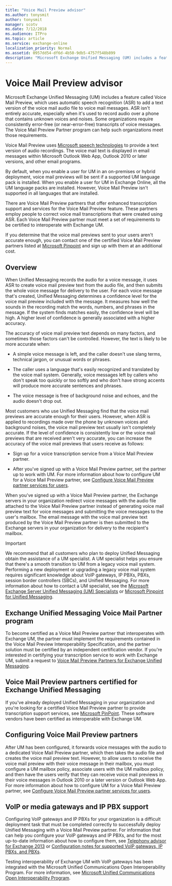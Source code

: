 ```yaml
---
title: "Voice Mail Preview advisor"
ms.author: tonysmit
author: tonysmit
manager: scotv
ms.date: 7/12/2018
ms.audience: ITPro
ms.topic: article
ms.service: exchange-online
localization_priority: Normal
ms.assetid: 0957dd54-df6d-4b50-9db5-4757f548b899
description: "Microsoft Exchange Unified Messaging (UM) includes a feature called Voice Mail Preview, which uses automatic speech recognition (ASR) to add a text version of the voice mail audio file to voice mail messages. ASR isn't entirely accurate, especially when it's used to record audio over a phone that contains unknown voices and noises. Some organizations require consistently error-free (or near-error-free) transcripts of voice messages. The Voice Mail Preview Partner program can help such organizations meet those requirements."
---
```


# Voice Mail Preview advisor

Microsoft Exchange Unified Messaging (UM) includes a feature called Voice Mail Preview, which uses automatic speech recognition (ASR) to add a text version of the voice mail audio file to voice mail messages. ASR isn't entirely accurate, especially when it's used to record audio over a phone that contains unknown voices and noises. Some organizations require consistently error-free (or near-error-free) transcripts of voice messages. The Voice Mail Preview Partner program can help such organizations meet those requirements.
  
Voice Mail Preview uses [Microsoft speech technologies](http://go.microsoft.com/fwlink/p/?linkId=187348) to provide a text version of audio recordings. The voice mail text is displayed in email messages within Microsoft Outlook Web App, Outlook 2010 or later versions, and other email programs. 
  
By default, when you enable a user for UM in an on-premises or hybrid deployment, voice mail previews will be sent if a supported UM language pack is installed. When you enable a user for UM in Exchange Online, all the UM language packs are installed. However, Voice Mail Preview isn't supported in all languages that are installed.
  
There are Voice Mail Preview partners that offer enhanced transcription support and services for the Voice Mail Preview feature. These partners employ people to correct voice mail transcriptions that were created using ASR. Each Voice Mail Preview partner must meet a set of requirements to be certified to interoperate with Exchange UM.
  
If you determine that the voice mail previews sent to your users aren't accurate enough, you can contact one of the certified Voice Mail Preview partners listed at [Microsoft Pinpoint](https://go.microsoft.com/fwlink/p/?LinkId=281966) and sign up with them at an additional cost. 
  
## Overview
<a name="overview"> </a>

When Unified Messaging records the audio for a voice message, it uses ASR to create voice mail preview text from the audio file, and then submits the whole voice message for delivery to the user. For each voice message that's created, Unified Messaging determines a confidence level for the voice mail preview included with the message. It measures how well the sounds in the recording match the words, numbers, and phrases in the message. If the system finds matches easily, the confidence level will be high. A higher level of confidence is generally associated with a higher accuracy.
  
The accuracy of voice mail preview text depends on many factors, and sometimes those factors can't be controlled. However, the text is likely to be more accurate when:
  
- A simple voice message is left, and the caller doesn't use slang terms, technical jargon, or unusual words or phrases.
    
- The caller uses a language that's easily recognized and translated by the voice mail system. Generally, voice messages left by callers who don't speak too quickly or too softly and who don't have strong accents will produce more accurate sentences and phrases.
    
- The voice message is free of background noise and echoes, and the audio doesn't drop out.
    
Most customers who use Unified Messaging find that the voice mail previews are accurate enough for their users. However, when ASR is applied to recordings made over the phone by unknown voices and background noises, the voice mail preview text usually isn't completely accurate. If the level of confidence is consistently low or the voice mail previews that are received aren't very accurate, you can increase the accuracy of the voice mail previews that users receive as follows:
  
- Sign up for a voice transcription service from a Voice Mail Preview partner. 
    
- After you've signed up with a Voice Mail Preview partner, set the partner up to work with UM. For more information about how to configure UM for a Voice Mail Preview partner, see [Configure Voice Mail Preview partner services for users](configure-voice-mail-preview-partner-services.md).
    
When you've signed up with a Voice Mail Preview partner, the Exchange servers in your organization redirect voice messages with the audio file attached to the Voice Mail Preview partner instead of generating voice mail preview text for voice messages and submitting the voice messages to the user's mailbox. The email message with the voice mail preview text produced by the Voice Mail Preview partner is then submitted to the Exchange servers in your organization for delivery to the recipient's mailbox. 
  
> [!IMPORTANT]
> We recommend that all customers who plan to deploy Unified Messaging obtain the assistance of a UM specialist. A UM specialist helps you ensure that there's a smooth transition to UM from a legacy voice mail system. Performing a new deployment or upgrading a legacy voice mail system requires significant knowledge about VoIP gateways, IP PBXs, PBXs, session border controllers (SBCs), and Unified Messaging. For more information about how to contact a UM specialist, see the [Microsoft Exchange Server Unified Messaging (UM) Specialists](http://go.microsoft.com/fwlink/p/?LinkId=262708) or [Microsoft Pinpoint for Unified Messaging](https://go.microsoft.com/fwlink/p/?LinkId=261951). 
  
## Exchange Unified Messaging Voice Mail Partner program
<a name="program"> </a>

To become certified as a Voice Mail Preview partner that interoperates with Exchange UM, the partner must implement the requirements contained in the Voice Mail Preview Interoperability Specification, and the partner solution must be certified by an independent certification vendor. If you're interested in certifying your transcription service to work with Exchange UM, submit a request to [Voice Mail Preview Partners for Exchange Unified Messaging](mailto:vmppp@microsoft.com).
  
## Voice Mail Preview partners certified for Exchange Unified Messaging
<a name="certified"> </a>

If you've already deployed Unified Messaging in your organization and you're looking for a certified Voice Mail Preview partner to provide transcription support services, see [Microsoft PinPoint](https://go.microsoft.com/fwlink/p/?LinkId=281966). These software vendors have been certified as interoperable with Exchange UM.
  
## Configuring Voice Mail Preview partners
<a name="configuring"> </a>

After UM has been configured, it forwards voice messages with the audio to a dedicated Voice Mail Preview partner, which then takes the audio file and creates the voice mail preview text. However, to allow users to receive the voice mail preview with their voice message in their mailbox, you must configure a UM mailbox policy, associate users with the UM mailbox policy, and then have the users verify that they can receive voice mail previews in their voice messages in Outlook 2010 or a later version or Outlook Web App. For more information about how to configure UM for a Voice Mail Preview partner, see [Configure Voice Mail Preview partner services for users](configure-voice-mail-preview-partner-services.md).
  
## VoIP or media gateways and IP PBX support
<a name="gateways"> </a>

Configuring VoIP gateways and IP PBXs for your organization is a difficult deployment task that must be completed correctly to successfully deploy Unified Messaging with a Voice Mail Preview partner. For information that can help you configure your VoIP gateways and IP PBXs, and for the most up-to-date information about how to configure them, see [Telephony advisor for Exchange 2013](../../voice-mail-unified-messaging/telephone-system-integration-with-um/telephony-advisor-for-exchange-2013.md) or [Configuration notes for supported VoIP gateways, IP PBXs, and PBXs](../../voice-mail-unified-messaging/telephone-system-integration-with-um/configuration-notes-for-voip-gateways.md).
  
Testing interoperability of Exchange UM with VoIP gateways has been integrated with the Microsoft Unified Communications Open Interoperability Program. For more information, see [Microsoft Unified Communications Open Interoperability Program](https://go.microsoft.com/fwlink/p/?linkId=132071).
  


